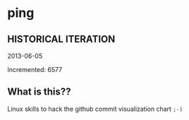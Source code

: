 # ping

## HISTORICAL ITERATION
2013-06-05

Incremented: 6577

## What is this?? 
Linux skills to hack the github commit visualization chart `;-)`
